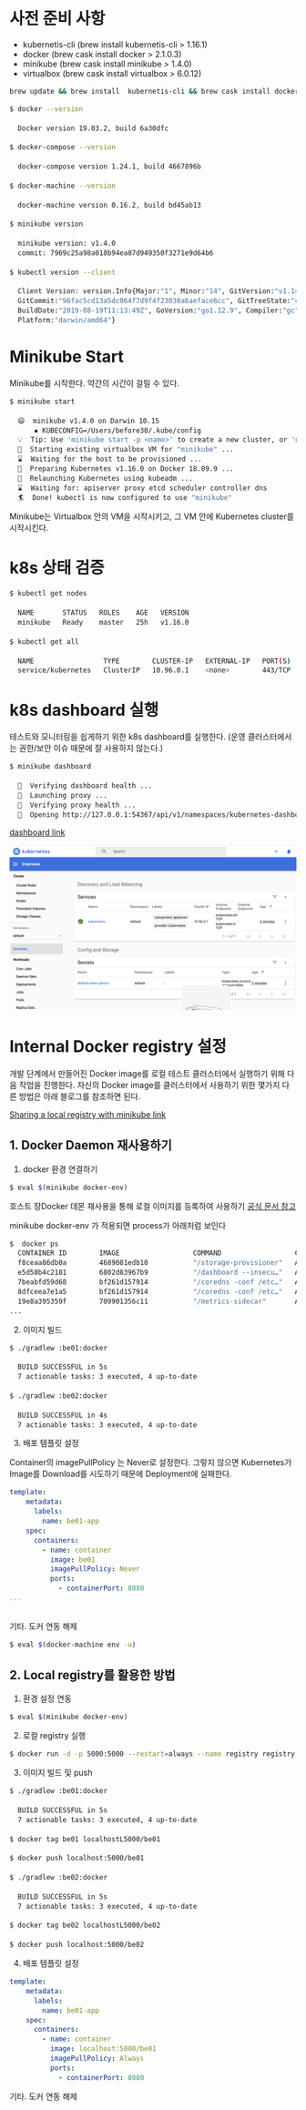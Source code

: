 
# 사전 준비 사항

- kubernetis-cli (brew install kubernetis-cli > 1.16.1)
- docker (brew cask install docker > 2.1.0.3)
- minikube (brew cask install minikube > 1.4.0)
- virtualbox (brew cask install virtualbox > 6.0.12)

```bash
brew update && brew install  kubernetis-cli && brew cask install docker minikube virtualbox
```

```bash
$ docker --version

  Docker version 19.03.2, build 6a30dfc

$ docker-compose --version

  docker-compose version 1.24.1, build 4667896b

$ docker-machine --version

  docker-machine version 0.16.2, build bd45ab13
 
$ minikube version

  minikube version: v1.4.0
  commit: 7969c25a98a018b94ea87d949350f3271e9d64b6

$ kubectl version --client

  Client Version: version.Info{Major:"1", Minor:"14", GitVersion:"v1.14.6", 
  GitCommit:"96fac5cd13a5dc064f7d9f4f23030a6aeface6cc", GitTreeState:"clean", 
  BuildDate:"2019-08-19T11:13:49Z", GoVersion:"go1.12.9", Compiler:"gc", 
  Platform:"darwin/amd64"}
```

# Minikube Start

Minikube를 시작한다. 약간의 시간이 걸릴 수 있다. 

```bash
$ minikube start

  😄  minikube v1.4.0 on Darwin 10.15
      ▪ KUBECONFIG=/Users/before30/.kube/config
  💡  Tip: Use 'minikube start -p <name>' to create a new cluster, or 'minikube delete' to delete this one.
  🔄  Starting existing virtualbox VM for "minikube" ...
  ⌛  Waiting for the host to be provisioned ...
  🐳  Preparing Kubernetes v1.16.0 on Docker 18.09.9 ...
  🔄  Relaunching Kubernetes using kubeadm ...
  ⌛  Waiting for: apiserver proxy etcd scheduler controller dns
  🏄  Done! kubectl is now configured to use "minikube"

```

Minikube는 Virtualbox 안의 VM을 시작시키고, 그 VM 안에 Kubernetes cluster를 시작시킨다.

# k8s 상태 검증

```bash
$ kubectl get nodes

  NAME       STATUS   ROLES    AGE   VERSION
  minikube   Ready    master   25h   v1.16.0

$ kubectl get all

  NAME                 TYPE        CLUSTER-IP   EXTERNAL-IP   PORT(S)   AGE
  service/kubernetes   ClusterIP   10.96.0.1    <none>        443/TCP   25h
```

# k8s dashboard 실행

테스트와 모니터링을 쉽게하기 위한 k8s dashboard를 실행한다.
(운영 클러스터에서는 권한/보안 이슈 때문에 잘 사용하지 않는다.)

```bash
$ minikube dashboard

  🤔  Verifying dashboard health ...
  🚀  Launching proxy ...
  🤔  Verifying proxy health ...
  🎉  Opening http://127.0.0.1:54367/api/v1/namespaces/kubernetes-dashboard/services/http:kubernetes-dashboard:/proxy/ in your default browser...
```
[dashboard link](http://127.0.0.1:54367/api/v1/namespaces/kubernetes-dashboard/services/http:kubernetes-dashboard:/proxy/#/overview?namespace=default)

![k8s dashboard screenshot](./img/k8s-dashboard.png)

# Internal Docker registry 설정

개발 단계에서 만들어진 Docker image를 로컬 테스트 클러스터에서 실행하기 위해 다음 작업을 진행한다.
자신의 Docker image를 클러스터에서 사용하기 위한 몇가지 다른 방법은 아래 블로그를 참조하면 된다.

[Sharing a local registry with minikube link](https://blog.hasura.io/sharing-a-local-registry-for-minikube-37c7240d0615/)

## 1. Docker Daemon 재사용하기

1. docker 환경 연결하기
```bash
$ eval $(minikube docker-env)
```
호스트 장Docker 데몬 재사용을 통해 로컬 이미지를 등록하여 사용하기
[공식 문서 참고](https://kubernetes.io/ko/docs/setup/learning-environment/minikube/#docker-%EB%8D%B0%EB%AA%AC-%EC%9E%AC%EC%82%AC%EC%9A%A9%EC%9D%84-%ED%86%B5%ED%95%9C-%EB%A1%9C%EC%BB%AC-%EC%9D%B4%EB%AF%B8%EC%A7%80-%EC%82%AC%EC%9A%A9%ED%95%98%EA%B8%B0)

minikube docker-env 가 적용되면 process가 아래처럼 보인다
```bash
$  docker ps
  CONTAINER ID        IMAGE                  COMMAND                  CREATED             STATUS              PORTS                    NAMES
  f8ceaa86db0a        4689081edb10           "/storage-provisioner"   About an hour ago   Up About an hour                             k8s_storage-provisioner_storage-provisioner_kube-system_a5c5391e-96c5-43f0-b59c-09477225f9cf_3
  e5d58b4c2181        6802d83967b9           "/dashboard --insecu…"   About an hour ago   Up About an hour                             k8s_kubernetes-dashboard_kubernetes-dashboard-57f4cb4545-g2kpw_kubernetes-dashboard_3b00ca93-073b-4598-9a92-7d16071fec21_3
  7beabfd59d68        bf261d157914           "/coredns -conf /etc…"   About an hour ago   Up About an hour                             k8s_coredns_coredns-5644d7b6d9-xfxvx_kube-system_a7d3e7cf-6bc1-4c64-91b4-313372b08db7_2
  8dfceea7e1a5        bf261d157914           "/coredns -conf /etc…"   About an hour ago   Up About an hour                             k8s_coredns_coredns-5644d7b6d9-p7sz8_kube-system_2c062ac3-2733-4c96-b421-7c3dbf4de19c_2
  19e8a395359f        709901356c11           "/metrics-sidecar"       About an hour ago   Up About an hour                             k8s_dashboard-metrics-scraper_dashboard-metrics-scraper-76585494d8-r9n46_kubernetes-dashboard_89a59784-a098-4f7b-8ad0-5123b405e333_2
...

```

2. 이미지 빌드

```bash
$ ./gradlew :be01:docker

  BUILD SUCCESSFUL in 5s
  7 actionable tasks: 3 executed, 4 up-to-date

$ ./gradlew :be02:docker

  BUILD SUCCESSFUL in 4s
  7 actionable tasks: 3 executed, 4 up-to-date
```

3. 배포 템플릿 설정

Container의 imagePullPolicy 는 Never로 설정한다. 그렇지 않으면 Kubernetes가 Image를 Download를 시도하기 때문에 Deployment에 실패한다.

```yaml
template:
    metadata:
      labels:
        name: be01-app
    spec:
      containers:
        - name: container
          image: be01
          imagePullPolicy: Never
          ports:
            - containerPort: 8080
...
          
```

기타. 도커 연동 해제
```bash
$ eval $(docker-machine env -u)
```

## 2. Local registry를 활용한 방법

1. 환경 설정 연동

```bash
$ eval $(minikube docker-env)
```

2. 로컬 registry 실행

```bash
$ docker run -d -p 5000:5000 --restart=always --name registry registry:2
```

3. 이미지 빌드 및 push

```bash
$ ./gradlew :be01:docker

  BUILD SUCCESSFUL in 5s
  7 actionable tasks: 3 executed, 4 up-to-date

$ docker tag be01 localhostL5000/be01

$ docker push localhost:5000/be01

$ ./gradlew :be02:docker

  BUILD SUCCESSFUL in 5s
  7 actionable tasks: 3 executed, 4 up-to-date

$ docker tag be02 localhostL5000/be02

$ docker push localhost:5000/be02

```

4. 배포 템플릿 설정
```yaml
template:
    metadata:
      labels:
        name: be01-app
    spec:
      containers:
        - name: container
          image: localhost:5000/be01
          imagePullPolicy: Always
          ports:
            - containerPort: 8080
```

기타. 도커 연동 해제

 
